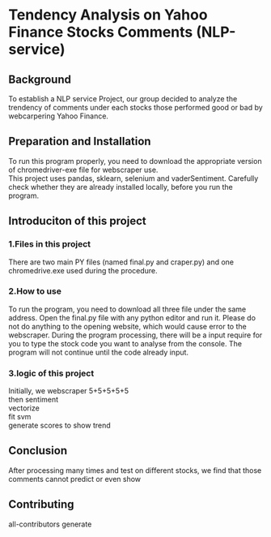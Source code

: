 # Tendency Analysis on Yahoo Finance Stocks Comments (NLP-service)
## Background
To establish a NLP service Project, our group decided to analyze the trendency of comments under each stocks those performed good or bad by webcarpering Yahoo Finance. 

## Preparation and Installation
To run this program properly, you need to download the appropriate version of chromedriver-exe file for webscraper use.  
This project uses pandas, sklearn, selenium and vaderSentiment. Carefully check whether they are already installed locally, before you run the program.

## Introduciton of this project
### 1.Files in this project
There are two main PY files (named final.py and craper.py) and one chromedrive.exe used during the procedure.

### 2.How to use
To run the program, you need to download all three file under the same address. Open the final.py file with any python editor and run it. Please do not do anything to the opening website, which would cause error to the webscraper. During the program processing, there will be a input require for you to type the stock code you want to analyse from the console. The program will not continue until the code already input.

### 3.logic of this project
Initially, we webscraper 5+5+5+5+5  
then sentiment  
vectorize  
fit svm  
generate scores to show trend  



## Conclusion
After processing many times and test on different stocks, we find that those comments cannot predict or even show  

## Contributing 
<!-- ALL-CONTRIBUTORS-LIST: START - Do not remove or modify this section -->
<!-- ALL-CONTRIBUTORS-LIST:END -->
all-contributors generate
